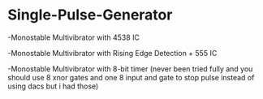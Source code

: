 # Single-Pulse-Generator
-Monostable Multivibrator with 4538 IC

-Monostable Multivibrator with Rising Edge Detection + 555 IC

-Monostable Multivibrator with 8-bit timer (never been tried fully and you should use 8 xnor gates and one 8 input and gate to stop pulse instead of using dacs but i had those)
